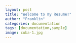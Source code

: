 ```yaml
---
layout: post
title: "Welcome to my Resume!"
author: "Franklin"
categories: documentation
tags: [documentation,sample]
image: cuba-1.jpg
---
```

